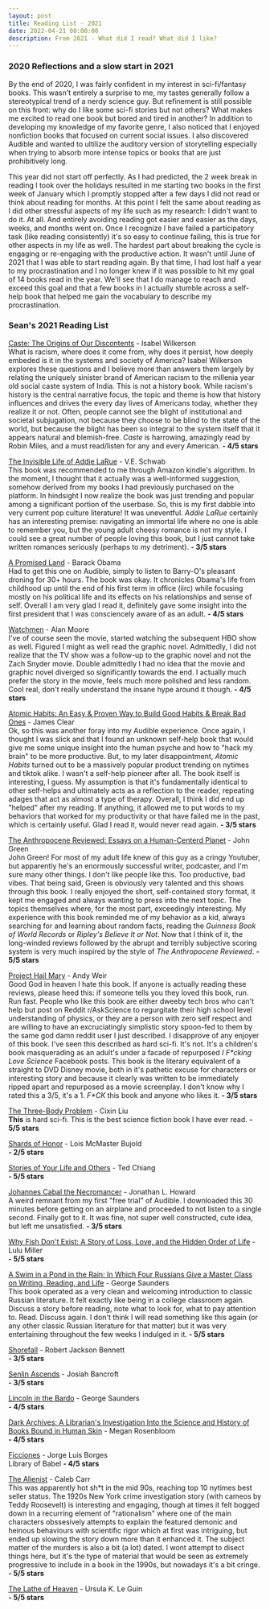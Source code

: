 ```yaml
---
layout: post
title: Reading List - 2021
date: 2022-04-21 00:00:00
description: From 2021 - What did I read? What did I like?
---
```

### 2020 Reflections and a slow start in 2021

By the end of 2020, I was fairly confident in my interest in sci-fi/fantasy books. This wasn't entirely a surprise to me, my tastes generally follow a stereotypical trend of a nerdy science guy. But refinement is still possible on this front: why do I like some sci-fi stories but not others? What makes me excited to read one book but bored and tired in another? In addition to developing my knowledge of my favorite genre, I also noticed that I enjoyed nonfiction books that focused on current social issues. I also discovered Audible and wanted to ultilize the auditory version of storytelling especially when trying to absorb more intense topics or books that are just prohibitively long.

This year did not start off perfectly. As I had predicted, the 2 week break in reading I took over the holidays resulted in me starting two books in the first week of January which I promptly stopped after a few days I did not read or think about reading for months. At this point I felt the same about reading as I did other stressful aspects of my life such as my research: I didn't want to do it. At all. And entirely avoiding reading got easier and easier as the days, weeks, and months went on. Once I recognize I have failed a participatory task (like reading consistently) it's so easy to continue failing, this is true for other aspects in my life as well. The hardest part about breaking the cycle is engaging or re-engaging with the productive action. It wasn't until June of 2021 that I was able to start reading again. By that time, I had lost half a year to my procrastination and I no longer knew if it was possible to hit my goal of 14 books read in the year. We'll see that I do manage to reach and exceed this goal and that a few books in I actually stumble across a self-help book that helped me gain the vocabulary to describe my procrastination. 

### Sean's 2021 Reading List

[Caste: The Origins of Our Discontents](https://www.goodreads.com/book/show/51152447-caste) - Isabel Wilkerson <br>
What is racism, where does it come from, why does it persist, how deeply embeded is it in the systems and society of America? Isabel Wilkerson explores these questions and I believe more than answers them largely by relating the uniquely sinister brand of American racism to the millenia year old social caste system of India. This is not a history book. While racism's history is the central narrative focus, the topic and theme is how that history influences and drives the every day lives of Americans today, whether they realize it or not. Often, people cannot see the blight of institutional and societal subjugation, not because they choose to be blind to the state of the world, but because the blight has been so integral to the system itself that it appears natural and blemish-free. *Caste* is harrowing, amazingly read by Robin Miles, and a must read/listen for any and every American.
**- 4/5 stars**

[The Invisible Life of Addie LaRue](https://www.goodreads.com/book/show/51029834-the-invisible-life-of-addie-larue) - V.E. Schwab <br>
This book was recommended to me through Amazon kindle's algorithm. In the moment, I thought that it actually was a well-informed suggestion, somehow derived from my books I had previously purchased on the platform. In hindsight I now realize the book was just trending and popular among a significant portion of the userbase. So, this is my first dabble into very current pop culture literature! It was uneventful. *Addie LaRue* certainly has an interesting premise: navigating an immortal life where no one is able to remember you, but the young adult cheesy romance is not my style. I could see a great number of people loving this book, but I just cannot take written romances seriously (perhaps to my detriment).
**- 3/5 stars**

[A Promised Land](https://www.goodreads.com/book/show/55361205-a-promised-land) - Barack Obama <br>
Had to get this one on Audible, simply to listen to Barry-O's pleasant droning for 30+ hours. The book was okay. It chronicles Obama's life from childhood up until the end of his first term in office (iirc) while focusing mostly on his political life and its effects on his relationships and sense of self. Overall I am very glad I read it, definitely gave some insight into the first president that I was consciencely aware of as an adult.
**- 4/5 stars**

[Watchmen](https://www.goodreads.com/book/show/472331.Watchmen) - Alan Moore <br>
I've of course seen the movie, started watching the subsequent HBO show as well. Figured I might as well read the graphic novel. Admittedly, I did not realize that the TV show was a follow-up to the graphic novel and not the Zach Snyder movie. Double admittedly I had no idea that the movie and graphic novel diverged so significantly towards the end. I actually much prefer the story in the movie, feels much more polished and less random. Cool real, don't really understand the insane hype around it though.
**- 4/5 stars**

[Atomic Habits: An Easy & Proven Way to Build Good Habits & Break Bad Ones](https://www.goodreads.com/book/show/40121378-atomic-habits) - James Clear <br>
Ok, so this was another foray into my Audible experience. Once again, I thought I was slick and that I found an unknown self-help book that would give me some unique insight into the human psyche and how to "hack my brain" to be more productive. But, to my later disappointment, *Atomic Habits* turned out to be a massively popular product trending on nytimes and tiktok alike. I wasn't a self-help pioneer after all. The book itself is interesting, I guess. My assumption is that it's fundamentally identical to other self-helps and ultimately acts as a reflection to the reader, repeating adages that act as almost a type of therapy. Overall, I think I did end up "helped" after my reading. If anything, it allowed me to put words to my behaviors that worked for my productivity or that have failed me in the past, which is certainly useful. Glad I read it, would never read again.
**- 3/5 stars**

[The Anthropocene Reviewed: Essays on a Human-Centerd Planet](https://www.goodreads.com/book/show/55223004-the-anthropocene-reviewed) - John Green <br>
John Green! For most of my adult life knew of this guy as a cringy Youtuber, but apparently he's an enormously successful writer, podcaster, and I'm sure many other things. I don't like people like this. Too productive, bad vibes. That being said, Green is obviously very talented and this shows through this book. I really enjoyed the short, self-contained story format, it kept me engaged and always wanting to press into the next topic. The topics themselves where, for the most part, exceedingly interesting. My experience with this book reminded me of my behavior as a kid, always searching for and learning about random facts, reading the *Guinness Book of World Records* or *Ripley's Believe It or Not*. Now that I think of it, the long-winded reviews followed by the abrupt and terribly subjective scoring system is very much inspired by the style of *The Anthropocene Reviewed*.
**- 5/5 stars**

[Project Hail Mary](https://www.goodreads.com/book/show/54493401-project-hail-mary) - Andy Weir <br>
Good God in heaven I hate this book. If anyone is actually reading these reviews, please heed this: if someone tells you they loved this book, run. Run fast. People who like this book are either dweeby tech bros who can't help but post on Reddit r/AskScience to regurgitate their high school level understanding of physics, or they are a person with zero self respect and are willing to have an excruciatingly simplistic story spoon-fed to them by the same god damn reddit user I just described. I disapprove of any enjoyer of this book. I've seen this described as hard sci-fi. It's not. It's a children's book masquerading as an adult's under a facade of repurposed *I F\*cking Love Science* Facebook posts. This book is the literary equivalent of a straight to DVD Disney movie, both in it's pathetic excuse for characters or interesting story and because it clearly was written to be immediately ripped apart and repurposed as a movie screenplay. I don't know why I rated this a 3/5, it's a 1. *F\*CK* this book and anyone who likes it.
**- 3/5 stars**

[The Three-Body Problem](https://www.goodreads.com/book/show/18245960-the-three-body-problem) - Cixin Liu <br>
**This** is hard sci-fi. This is the best science fiction book I have ever read.
**- 5/5 stars**

[Shards of Honor](https://www.goodreads.com/book/show/12282943-shards-of-honour) - Lois McMaster Bujold <br>
**- 2/5 stars**

[Stories of Your Life and Others](https://www.goodreads.com/book/show/18626849-stories-of-your-life-and-others) - Ted Chiang <br>
**- 5/5 stars**

[Johannes Cabal the Necromancer](https://www.goodreads.com/book/show/5750628-johannes-cabal-the-necromancer) - Jonathan L. Howard <br>
A weird remnant from my first "free trial" of Audible. I downloaded this 30 minutes before getting on an airplane and proceeded to not listen to a single second. Finally got to it. It was fine, not super well constructed, cute idea, but left me unsatisfied.
**- 3/5 stars**

[Why Fish Don't Exist: A Story of Loss, Love, and the Hidden Order of Life](https://www.goodreads.com/book/show/50887097-why-fish-don-t-exist) - Lulu Miller <br>
**- 5/5 stars**

[A Swim in a Pond in the Rain: In Which Four Russians Give a Master Class on Writing, Reading, and Life](https://www.goodreads.com/book/show/53487237-a-swim-in-a-pond-in-the-rain) - George Saunders <br>
This book operated as a very clean and welcoming introduction to classic Russian literature. It felt exactly like being in a college classroom again. Discuss a story before reading, note what to look for, what to pay attention to. Read. Discuss again. I don't think I will read something like this again (or any other classic Russian literature for that matter) but it was very entertaining throughout the few weeks I indulged in it.
**- 5/5 stars**

[Shorefall](https://www.goodreads.com/book/show/45309582-shorefall) - Robert Jackson Bennett <br>
**- 3/5 stars**

[Senlin Ascends](https://www.goodreads.com/book/show/35271523-senlin-ascends) - Josiah Bancroft <br>
**- 3/5 stars**

[Lincoln in the Bardo](https://www.goodreads.com/book/show/29906980-lincoln-in-the-bardo) - George Saunders <br>
**- 4/5 stars**

[Dark Archives: A Librarian's Investigation Into the Science and History of Books Bound in Human Skin](https://www.goodreads.com/book/show/50403464-dark-archives) - Megan Rosenbloom <br>
**- 4/5 stars**

[Ficciones](https://www.goodreads.com/book/show/25615886-ficciones) - Jorge Luis Borges <br>
Library of Babel
**- 4/5 stars**

[The Alienist](https://www.goodreads.com/book/show/40024.The_Alienist) - Caleb Carr <br>
This was apparently hot sh\*t in the mid 90s, reaching top 10 nytimes best seller status. The 1920s New York crime investigation story (with cameos by Teddy Roosevelt) is interesting and engaging, though at times it felt bogged down in a recurring element of "rationalism" where one of the main characters obssesively attempts to explain the featured demonic and heinous behaviours with scientific rigor which at first was intriguing, but ended up slowing the story down more than it enhanced it. The subject matter of the murders is also a bit (a lot) dated. I wont attempt to disect things here, but it's the type of material that would be seen as extremely progressive to include in a book in the 1990s, but nowadays it's a bit cringe. 
**- 5/5 stars**

[The Lathe of Heaven](https://www.goodreads.com/book/show/59924.The_Lathe_of_Heaven) - Ursula K. Le Guin <br>
**- 5/5 stars**

